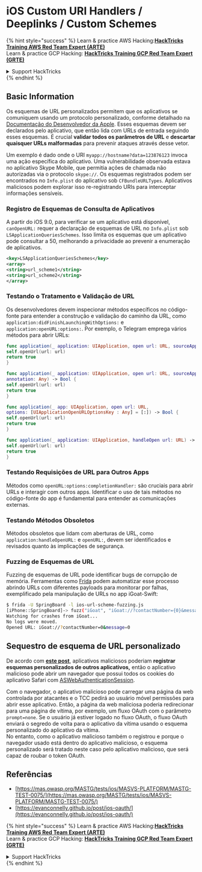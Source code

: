 # iOS Custom URI Handlers / Deeplinks / Custom Schemes

{% hint style="success" %}
Learn & practice AWS Hacking:<img src="../../.gitbook/assets/arte.png" alt="" data-size="line">[**HackTricks Training AWS Red Team Expert (ARTE)**](https://training.hacktricks.xyz/courses/arte)<img src="../../.gitbook/assets/arte.png" alt="" data-size="line">\
Learn & practice GCP Hacking: <img src="../../.gitbook/assets/grte.png" alt="" data-size="line">[**HackTricks Training GCP Red Team Expert (GRTE)**<img src="../../.gitbook/assets/grte.png" alt="" data-size="line">](https://training.hacktricks.xyz/courses/grte)

<details>

<summary>Support HackTricks</summary>

* Check the [**subscription plans**](https://github.com/sponsors/carlospolop)!
* **Join the** 💬 [**Discord group**](https://discord.gg/hRep4RUj7f) or the [**telegram group**](https://t.me/peass) or **follow** us on **Twitter** 🐦 [**@hacktricks\_live**](https://twitter.com/hacktricks\_live)**.**
* **Share hacking tricks by submitting PRs to the** [**HackTricks**](https://github.com/carlospolop/hacktricks) and [**HackTricks Cloud**](https://github.com/carlospolop/hacktricks-cloud) github repos.

</details>
{% endhint %}

## Basic Information

Os esquemas de URL personalizados permitem que os aplicativos se comuniquem usando um protocolo personalizado, conforme detalhado na [Documentação do Desenvolvedor da Apple](https://developer.apple.com/library/content/documentation/iPhone/Conceptual/iPhoneOSProgrammingGuide/Inter-AppCommunication/Inter-AppCommunication.html#//apple\_ref/doc/uid/TP40007072-CH6-SW1). Esses esquemas devem ser declarados pelo aplicativo, que então lida com URLs de entrada seguindo esses esquemas. É crucial **validar todos os parâmetros de URL** e **descartar quaisquer URLs malformadas** para prevenir ataques através desse vetor.

Um exemplo é dado onde o URI `myapp://hostname?data=123876123` invoca uma ação específica do aplicativo. Uma vulnerabilidade observada estava no aplicativo Skype Mobile, que permitia ações de chamada não autorizadas via o protocolo `skype://`. Os esquemas registrados podem ser encontrados no `Info.plist` do aplicativo sob `CFBundleURLTypes`. Aplicativos maliciosos podem explorar isso re-registrando URIs para interceptar informações sensíveis.

### Registro de Esquemas de Consulta de Aplicativos

A partir do iOS 9.0, para verificar se um aplicativo está disponível, `canOpenURL:` requer a declaração de esquemas de URL no `Info.plist` sob `LSApplicationQueriesSchemes`. Isso limita os esquemas que um aplicativo pode consultar a 50, melhorando a privacidade ao prevenir a enumeração de aplicativos.
```xml
<key>LSApplicationQueriesSchemes</key>
<array>
<string>url_scheme1</string>
<string>url_scheme2</string>
</array>
```
### Testando o Tratamento e Validação de URL

Os desenvolvedores devem inspecionar métodos específicos no código-fonte para entender a construção e validação do caminho da URL, como `application:didFinishLaunchingWithOptions:` e `application:openURL:options:`. Por exemplo, o Telegram emprega vários métodos para abrir URLs:
```swift
func application(_ application: UIApplication, open url: URL, sourceApplication: String?) -> Bool {
self.openUrl(url: url)
return true
}

func application(_ application: UIApplication, open url: URL, sourceApplication: String?,
annotation: Any) -> Bool {
self.openUrl(url: url)
return true
}

func application(_ app: UIApplication, open url: URL,
options: [UIApplicationOpenURLOptionsKey : Any] = [:]) -> Bool {
self.openUrl(url: url)
return true
}

func application(_ application: UIApplication, handleOpen url: URL) -> Bool {
self.openUrl(url: url)
return true
}
```
### Testando Requisições de URL para Outros Apps

Métodos como `openURL:options:completionHandler:` são cruciais para abrir URLs e interagir com outros apps. Identificar o uso de tais métodos no código-fonte do app é fundamental para entender as comunicações externas.

### Testando Métodos Obsoletos

Métodos obsoletos que lidam com aberturas de URL, como `application:handleOpenURL:` e `openURL:`, devem ser identificados e revisados quanto às implicações de segurança.

### Fuzzing de Esquemas de URL

Fuzzing de esquemas de URL pode identificar bugs de corrupção de memória. Ferramentas como [Frida](https://codeshare.frida.re/@dki/ios-url-scheme-fuzzing/) podem automatizar esse processo abrindo URLs com diferentes payloads para monitorar por falhas, exemplificado pela manipulação de URLs no app iGoat-Swift:
```bash
$ frida -U SpringBoard -l ios-url-scheme-fuzzing.js
[iPhone::SpringBoard]-> fuzz("iGoat", "iGoat://?contactNumber={0}&message={0}")
Watching for crashes from iGoat...
No logs were moved.
Opened URL: iGoat://?contactNumber=0&message=0
```
## Sequestro de esquema de URL personalizado

De acordo com [**este post**](https://evanconnelly.github.io/post/ios-oauth/), aplicativos maliciosos poderiam **registrar esquemas personalizados de outros aplicativos,** então o aplicativo malicioso pode abrir um navegador que possui todos os cookies do aplicativo Safari com [ASWebAuthenticationSession](https://developer.apple.com/documentation/authenticationservices/aswebauthenticationsession/2990952-init#parameters).&#x20;

Com o navegador, o aplicativo malicioso pode carregar uma página da web controlada por atacantes e o TCC pedirá ao usuário móvel permissões para abrir esse aplicativo. Então, a página da web maliciosa poderia redirecionar para uma página de vítima, por exemplo, um fluxo OAuth com o parâmetro `prompt=none`. Se o usuário já estiver logado no fluxo OAuth, o fluxo OAuth enviará o segredo de volta para o aplicativo da vítima usando o esquema personalizado do aplicativo da vítima.\
No entanto, como o aplicativo malicioso também o registrou e porque o navegador usado está dentro do aplicativo malicioso, o esquema personalizado será tratado neste caso pelo aplicativo malicioso, que será capaz de roubar o token OAuth.

## Referências

* [https://mas.owasp.org/MASTG/tests/ios/MASVS-PLATFORM/MASTG-TEST-0075/](https://mas.owasp.org/MASTG/tests/ios/MASVS-PLATFORM/MASTG-TEST-0075/)
* [https://evanconnelly.github.io/post/ios-oauth/](https://evanconnelly.github.io/post/ios-oauth/)

{% hint style="success" %}
Learn & practice AWS Hacking:<img src="../../.gitbook/assets/arte.png" alt="" data-size="line">[**HackTricks Training AWS Red Team Expert (ARTE)**](https://training.hacktricks.xyz/courses/arte)<img src="../../.gitbook/assets/arte.png" alt="" data-size="line">\
Learn & practice GCP Hacking: <img src="../../.gitbook/assets/grte.png" alt="" data-size="line">[**HackTricks Training GCP Red Team Expert (GRTE)**<img src="../../.gitbook/assets/grte.png" alt="" data-size="line">](https://training.hacktricks.xyz/courses/grte)

<details>

<summary>Support HackTricks</summary>

* Check the [**subscription plans**](https://github.com/sponsors/carlospolop)!
* **Join the** 💬 [**Discord group**](https://discord.gg/hRep4RUj7f) or the [**telegram group**](https://t.me/peass) or **follow** us on **Twitter** 🐦 [**@hacktricks\_live**](https://twitter.com/hacktricks\_live)**.**
* **Share hacking tricks by submitting PRs to the** [**HackTricks**](https://github.com/carlospolop/hacktricks) and [**HackTricks Cloud**](https://github.com/carlospolop/hacktricks-cloud) github repos.

</details>
{% endhint %}
